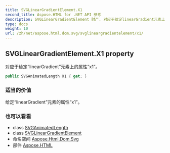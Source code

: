 ```yaml
---
title: SVGLinearGradientElement.X1
second_title: Aspose.HTML for .NET API 参考
description: SVGLinearGradientElement 财产. 对应于给定linearGradient元素上的属性x1
type: docs
weight: 10
url: /zh/net/aspose.html.dom.svg/svglineargradientelement/x1/
---
```

## SVGLinearGradientElement.X1 property

对应于给定“linearGradient”元素上的属性“x1”。

```csharp
public SVGAnimatedLength X1 { get; }
```

### 适当的价值

给定“linearGradient”元素的属性“x1”。

### 也可以看看

* class [SVGAnimatedLength](../../../aspose.html.dom.svg.datatypes/svganimatedlength/)
* class [SVGLinearGradientElement](../)
* 命名空间 [Aspose.Html.Dom.Svg](../../svglineargradientelement/)
* 部件 [Aspose.HTML](../../../)


